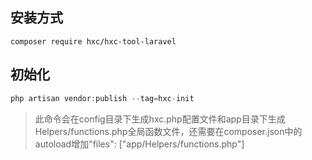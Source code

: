 ## 安装方式
```composer
composer require hxc/hxc-tool-laravel
```

## 初始化
```php
php artisan vendor:publish --tag=hxc-init
```
> 此命令会在config目录下生成hxc.php配置文件和app目录下生成Helpers/functions.php全局函数文件，还需要在composer.json中的autoload增加"files": ["app/Helpers/functions.php"]
